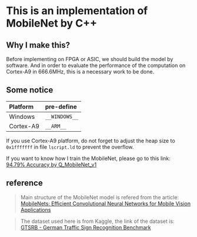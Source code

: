 # This is an implementation of MobileNet by C++

## Why I make this?
Before implementing on FPGA or ASIC, we should build the model by software. And in order to evaluate the performance of the computation on Cortex-A9 in 666.6MHz, this is a necessary work to be done.  

## Some notice
|Platform|pre-define|
|:-|:-|
|Windows|`__WINDOWS__`|
|Cortex-A9|`__ARM__`|  

If you use Cortex-A9 platform, do not forget to adjust the heap size to `0x1fffffff` in file `lscript.ld` to prevent the overflow.

If you want to know how I train the MobileNet, please go to this link:    
[94.79% Accuracy by Q_MobileNet_v1](https://www.kaggle.com/mzc6838/94-79-accuracy-by-q-mobilenet-v1)  

## reference

> Main structure of the MobileNet model is refered from the article:  
> [MobileNets: Efficient Convolutional Neural Networks for Mobile Vision Applications](https://arxiv.org/abs/1704.04861)  

> The dataset used here is from Kaggle, the link of the dataset is:  
> [GTSRB - German Traffic Sign Recognition Benchmark](https://www.kaggle.com/meowmeowmeowmeowmeow/gtsrb-german-traffic-sign)  

